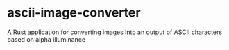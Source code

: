 # ascii-image-converter
A Rust application for converting images into an output of ASCII characters based on alpha illuminance
